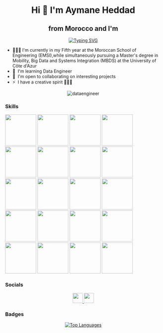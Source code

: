 <h1 align="center"> Hi 👋 I'm Aymane Heddad </h1>

<h2 align="center"> from Morocco
and I'm </h2>

<div align="center"><a href="https://git.io/typing-svg"><img src="https://readme-typing-svg.demolab.com?font=Fira+Code&duration=4000&pause=1000&color=14BB28&center=true&vCenter=true&random=false&width=435&lines=A+Data+Engineer;Always+up+for+new+challenges;" alt="Typing SVG" /></a></div>

* 👨🏼‍🎓  I'm currently in my Fifth year at the Moroccan School of Engineering (EMSI),while simultaneously pursuing a
Master's degree in Mobility, Big Data and Systems Integration (MBDS) at the
University of Côte d'Azur
* 🧠  I'm learning Data Engineer
* 🤝  I'm open to collaborating on interesting projects
* ⚡  I have a creative spirit 👨🏼‍🎨

<div align="center">
  
  ![dataengineer](https://github.com/aymanehed/aymanehed/assets/93987581/99740822-8ffd-4151-8d12-595b137999a7)

  
</div>

### Skills

<div>
  <img src="https://github.com/aymanehed/aymanehed/assets/93987581/6f6e0d28-99f5-41b4-bb5f-e6e5811870e4" width=100px />
    <img src="https://github.com/aymanehed/aymanehed/assets/93987581/3d9fcb21-483f-498e-90cb-5d1b4432b529" width=100px />
  <img src="https://github.com/aymanehed/aymanehed/assets/93987581/bbe8f4c0-9938Z-4f42-a481-0676a0aba232" width=100px />
        <img src="https://github.com/aymanehed/aymanehed/assets/93987581/9e1fc143-6514-4af7-942b-c89b0cc86951" width=100px />
   <img src="https://github.com/aymanehed/aymanehed/assets/93987581/9e1fc143-6514-4af7-942b-c89b0cc8695" width=100px />
  <img src="https://github.com/aymanehed/aymanehed/assets/93987581/7c5b7b87-68c2-4c4a-b3d8-f9023b278f11" width=100px />
        <img src="https://github.com/aymanehed/aymanehed/assets/93987581/7b81cb20-9459-4f65-9d78-f852bc967049" width=100px />
          <img src="https://github.com/aymanehed/aymanehed/assets/93987581/ebfc6459-a53e-4c70-ab50-64f619710deb" width=100px />
   <img src="https://github.com/aymanehed/aymanehed/assets/93987581/40f488c1-1dab-46be-9e2a-d1acdb5827a7" width=100px />  
    <img src="https://github.com/aymanehed/aymanehed/assets/93987581/84bb8d61-0473-485b-b30a-5af116e72411" width=100px />
      <img src="https://github.com/aymanehed/aymanehed/assets/93987581/3526a605-470d-4eec-930b-b7633797de8c" width=100px />
        <img src="https://github.com/aymanehed/aymanehed/assets/93987581/44641a4b-b559-446e-958a-44ec6224805d" width=100px />
    <img src="https://github.com/aymanehed/aymanehed/assets/93987581/0fc19b82-a01d-4c63-81e1-e8e7c4e14189" width=100px />  
            <img src="https://github.com/aymanehed/aymanehed/assets/93987581/a1a6b8b3-0700-4686-a2ff-08d90b41d380" width=100px />  
  <img src="https://github.com/aymanehed/aymanehed/assets/93987581/6f348a51-9814-4233-9148-683da63b414b" width=100px />    
         <img src="https://github.com/aymanehed/aymanehed/assets/93987581/50ab0558-9e0e-4118-9184-3ae1fe5f5b6c" width=100px />
      <img src="https://github.com/aymanehed/aymanehed/assets/93987581/7c773d44-2bc5-4f93-aee2-53ff605949bd" width=100px />
       <img src="https://github.com/aymanehed/aymanehed/assets/93987581/b3852f35-e6ad-4c84-a964-c1b8a63d5405" width=100px />      
               <img src="https://github.com/aymanehed/aymanehed/assets/93987581/c55f0cdb-4b1e-45f6-b150-985c63d510f4" width=100px />
                        <img src="https://github.com/aymanehed/aymanehed/assets/93987581/7a9270fd-30e5-4d0b-a4d8-fb6969680a48" width=100px />
                         

<div>


### Socials

<p align="center"> <a href="https://www.github.com/aymanehed" target="_blank" rel="noreferrer"> <picture> <source media="(prefers-color-scheme: dark)" srcset="https://raw.githubusercontent.com/danielcranney/readme-generator/main/public/icons/socials/github-dark.svg" /> <source media="(prefers-color-scheme: light)" srcset="https://raw.githubusercontent.com/danielcranney/readme-generator/main/public/icons/socials/github.svg" /> <img src="https://raw.githubusercontent.com/danielcranney/readme-generator/main/public/icons/socials/github.svg" width="32" height="32" /> </picture> </a> <a href="https://ma.linkedin.com/in/mohamedaymane-heddad/" target="_blank" rel="noreferrer"> <picture> <source media="(prefers-color-scheme: dark)" srcset="https://raw.githubusercontent.com/danielcranney/readme-generator/main/public/icons/socials/linkedin-dark.svg" /> <source media="(prefers-color-scheme: light)" srcset="https://raw.githubusercontent.com/danielcranney/readme-generator/main/public/icons/socials/linkedin.svg" /> <img src="https://raw.githubusercontent.com/danielcranney/readme-generator/main/public/icons/socials/linkedin.svg" width="32" height="32" /> </picture> </a></p>

### Badges

<div align="center">
  <a href="https://github.com/aymanehed" align="left"><img src="https://github-readme-stats.vercel.app/api/top-langs/?username=aymanehed&langs_count=10&title_color=0891b2&text_color=ffffff&icon_color=0891b2&bg_color=1c1917&hide_border=true&locale=en&custom_title=Top%20%Languages" alt="Top Languages" /></a>
</div
